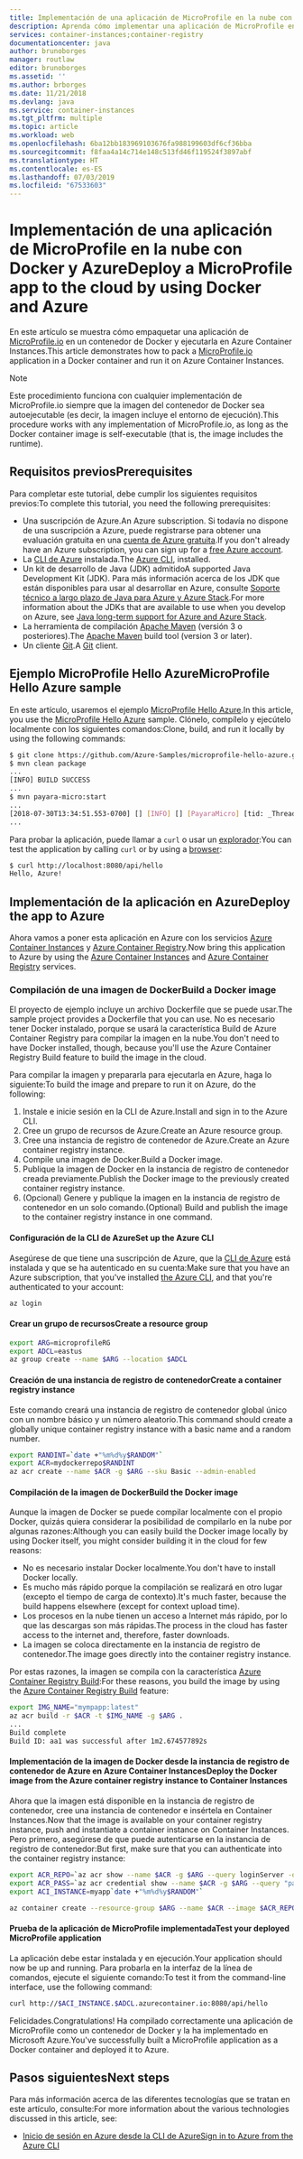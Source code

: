 ```yaml
---
title: Implementación de una aplicación de MicroProfile en la nube con Docker y Azure
description: Aprenda cómo implementar una aplicación de MicroProfile en la nube con Docker y Azure Container Instances.
services: container-instances;container-registry
documentationcenter: java
author: brunoborges
manager: routlaw
editor: brunoborges
ms.assetid: ''
ms.author: brborges
ms.date: 11/21/2018
ms.devlang: java
ms.service: container-instances
ms.tgt_pltfrm: multiple
ms.topic: article
ms.workload: web
ms.openlocfilehash: 6ba12bb183969103676fa988199603df6cf36bba
ms.sourcegitcommit: f8faa4a14c714e148c513fd46f119524f3897abf
ms.translationtype: HT
ms.contentlocale: es-ES
ms.lasthandoff: 07/03/2019
ms.locfileid: "67533603"
---
```

# <a name="deploy-a-microprofile-app-to-the-cloud-by-using-docker-and-azure"></a><span data-ttu-id="1bb70-103">Implementación de una aplicación de MicroProfile en la nube con Docker y Azure</span><span class="sxs-lookup"><span data-stu-id="1bb70-103">Deploy a MicroProfile app to the cloud by using Docker and Azure</span></span>

<span data-ttu-id="1bb70-104">En este artículo se muestra cómo empaquetar una aplicación de [MicroProfile.io] en un contenedor de Docker y ejecutarla en Azure Container Instances.</span><span class="sxs-lookup"><span data-stu-id="1bb70-104">This article demonstrates how to pack a [MicroProfile.io] application in a Docker container and run it on Azure Container Instances.</span></span>

> [!NOTE]
> <span data-ttu-id="1bb70-105">Este procedimiento funciona con cualquier implementación de MicroProfile.io siempre que la imagen del contenedor de Docker sea autoejecutable (es decir, la imagen incluye el entorno de ejecución).</span><span class="sxs-lookup"><span data-stu-id="1bb70-105">This procedure works with any implementation of MicroProfile.io, as long as the Docker container image is self-executable (that is, the image includes the runtime).</span></span>

## <a name="prerequisites"></a><span data-ttu-id="1bb70-106">Requisitos previos</span><span class="sxs-lookup"><span data-stu-id="1bb70-106">Prerequisites</span></span>

<span data-ttu-id="1bb70-107">Para completar este tutorial, debe cumplir los siguientes requisitos previos:</span><span class="sxs-lookup"><span data-stu-id="1bb70-107">To complete this tutorial, you need the following prerequisites:</span></span>

* <span data-ttu-id="1bb70-108">Una suscripción de Azure.</span><span class="sxs-lookup"><span data-stu-id="1bb70-108">An Azure subscription.</span></span> <span data-ttu-id="1bb70-109">Si todavía no dispone de una suscripción a Azure, puede registrarse para obtener una evaluación gratuita en una [cuenta de Azure gratuita].</span><span class="sxs-lookup"><span data-stu-id="1bb70-109">If you don't already have an Azure subscription, you can sign up for a [free Azure account].</span></span>
* <span data-ttu-id="1bb70-110">La [CLI de Azure] instalada.</span><span class="sxs-lookup"><span data-stu-id="1bb70-110">The [Azure CLI], installed.</span></span>
* <span data-ttu-id="1bb70-111">Un kit de desarrollo de Java (JDK) admitido</span><span class="sxs-lookup"><span data-stu-id="1bb70-111">A supported Java Development Kit (JDK).</span></span> <span data-ttu-id="1bb70-112">Para más información acerca de los JDK que están disponibles para usar al desarrollar en Azure, consulte [Soporte técnico a largo plazo de Java para Azure y Azure Stack](https://aka.ms/azure-jdks).</span><span class="sxs-lookup"><span data-stu-id="1bb70-112">For more information about the JDKs that are available to use when you develop on Azure, see [Java long-term support for Azure and Azure Stack](https://aka.ms/azure-jdks).</span></span>
* <span data-ttu-id="1bb70-113">La herramienta de compilación [Apache Maven] (versión 3 o posteriores).</span><span class="sxs-lookup"><span data-stu-id="1bb70-113">The [Apache Maven] build tool (version 3 or later).</span></span>
* <span data-ttu-id="1bb70-114">Un cliente [Git].</span><span class="sxs-lookup"><span data-stu-id="1bb70-114">A [Git] client.</span></span>

## <a name="microprofile-hello-azure-sample"></a><span data-ttu-id="1bb70-115">Ejemplo MicroProfile Hello Azure</span><span class="sxs-lookup"><span data-stu-id="1bb70-115">MicroProfile Hello Azure sample</span></span>

<span data-ttu-id="1bb70-116">En este artículo, usaremos el ejemplo [MicroProfile Hello Azure](https://github.com/azure-samples/microprofile-hello-azure).</span><span class="sxs-lookup"><span data-stu-id="1bb70-116">In this article, you use the [MicroProfile Hello Azure](https://github.com/azure-samples/microprofile-hello-azure) sample.</span></span> <span data-ttu-id="1bb70-117">Clónelo, compílelo y ejecútelo localmente con los siguientes comandos:</span><span class="sxs-lookup"><span data-stu-id="1bb70-117">Clone, build, and run it locally by using the following commands:</span></span>

```bash
$ git clone https://github.com/Azure-Samples/microprofile-hello-azure.git
$ mvn clean package
...
[INFO] BUILD SUCCESS
...
$ mvn payara-micro:start
...
[2018-07-30T13:34:51.553-0700] [] [INFO] [] [PayaraMicro] [tid: _ThreadID=1 _ThreadName=main] [timeMillis: 1532982891553] [levelValue: 800] Payara Micro  5.182 #badassmicrofish (build 303) ready in 10,304 (ms)
...
```

<span data-ttu-id="1bb70-118">Para probar la aplicación, puede llamar a `curl` o usar un [explorador](http://localhost:8080/api/hello):</span><span class="sxs-lookup"><span data-stu-id="1bb70-118">You can test the application by calling `curl` or by using a [browser](http://localhost:8080/api/hello):</span></span>

```bash
$ curl http://localhost:8080/api/hello
Hello, Azure!
```

## <a name="deploy-the-app-to-azure"></a><span data-ttu-id="1bb70-119">Implementación de la aplicación en Azure</span><span class="sxs-lookup"><span data-stu-id="1bb70-119">Deploy the app to Azure</span></span>

<span data-ttu-id="1bb70-120">Ahora vamos a poner esta aplicación en Azure con los servicios [Azure Container Instances] y [Azure Container Registry].</span><span class="sxs-lookup"><span data-stu-id="1bb70-120">Now bring this application to Azure by using the [Azure Container Instances] and [Azure Container Registry] services.</span></span>

### <a name="build-a-docker-image"></a><span data-ttu-id="1bb70-121">Compilación de una imagen de Docker</span><span class="sxs-lookup"><span data-stu-id="1bb70-121">Build a Docker image</span></span>

<span data-ttu-id="1bb70-122">El proyecto de ejemplo incluye un archivo Dockerfile que se puede usar.</span><span class="sxs-lookup"><span data-stu-id="1bb70-122">The sample project provides a Dockerfile that you can use.</span></span> <span data-ttu-id="1bb70-123">No es necesario tener Docker instalado, porque se usará la característica Build de Azure Container Registry para compilar la imagen en la nube.</span><span class="sxs-lookup"><span data-stu-id="1bb70-123">You don't need to have Docker installed, though, because you'll use the Azure Container Registry Build feature to build the image in the cloud.</span></span>

<span data-ttu-id="1bb70-124">Para compilar la imagen y prepararla para ejecutarla en Azure, haga lo siguiente:</span><span class="sxs-lookup"><span data-stu-id="1bb70-124">To build the image and prepare to run it on Azure, do the following:</span></span>

1. <span data-ttu-id="1bb70-125">Instale e inicie sesión en la CLI de Azure.</span><span class="sxs-lookup"><span data-stu-id="1bb70-125">Install and sign in to the Azure CLI.</span></span>
1. <span data-ttu-id="1bb70-126">Cree un grupo de recursos de Azure.</span><span class="sxs-lookup"><span data-stu-id="1bb70-126">Create an Azure resource group.</span></span>
1. <span data-ttu-id="1bb70-127">Cree una instancia de registro de contenedor de Azure.</span><span class="sxs-lookup"><span data-stu-id="1bb70-127">Create an Azure container registry instance.</span></span>
1. <span data-ttu-id="1bb70-128">Compile una imagen de Docker.</span><span class="sxs-lookup"><span data-stu-id="1bb70-128">Build a Docker image.</span></span>
1. <span data-ttu-id="1bb70-129">Publique la imagen de Docker en la instancia de registro de contenedor creada previamente.</span><span class="sxs-lookup"><span data-stu-id="1bb70-129">Publish the Docker image to the previously created container registry instance.</span></span>
1. <span data-ttu-id="1bb70-130">(Opcional) Genere y publique la imagen en la instancia de registro de contenedor en un solo comando.</span><span class="sxs-lookup"><span data-stu-id="1bb70-130">(Optional) Build and publish the image to the container registry instance in one command.</span></span>


#### <a name="set-up-the-azure-cli"></a><span data-ttu-id="1bb70-131">Configuración de la CLI de Azure</span><span class="sxs-lookup"><span data-stu-id="1bb70-131">Set up the Azure CLI</span></span>

<span data-ttu-id="1bb70-132">Asegúrese de que tiene una suscripción de Azure, que la [CLI de Azure](https://docs.microsoft.com/cli/azure/install-azure-cli?view=azure-cli-latest) está instalada y que se ha autenticado en su cuenta:</span><span class="sxs-lookup"><span data-stu-id="1bb70-132">Make sure that you have an Azure subscription, that you've installed [the Azure CLI](https://docs.microsoft.com/cli/azure/install-azure-cli?view=azure-cli-latest), and that you're authenticated to your account:</span></span>

```bash
az login
```

#### <a name="create-a-resource-group"></a><span data-ttu-id="1bb70-133">Crear un grupo de recursos</span><span class="sxs-lookup"><span data-stu-id="1bb70-133">Create a resource group</span></span>

```bash
export ARG=microprofileRG
export ADCL=eastus
az group create --name $ARG --location $ADCL
```

#### <a name="create-a-container-registry-instance"></a><span data-ttu-id="1bb70-134">Creación de una instancia de registro de contenedor</span><span class="sxs-lookup"><span data-stu-id="1bb70-134">Create a container registry instance</span></span>

<span data-ttu-id="1bb70-135">Este comando creará una instancia de registro de contenedor global único con un nombre básico y un número aleatorio.</span><span class="sxs-lookup"><span data-stu-id="1bb70-135">This command should create a globally unique container registry instance with a basic name and a random number.</span></span>

```bash
export RANDINT=`date +"%m%d%y$RANDOM"`
export ACR=mydockerrepo$RANDINT
az acr create --name $ACR -g $ARG --sku Basic --admin-enabled
```

#### <a name="build-the-docker-image"></a><span data-ttu-id="1bb70-136">Compilación de la imagen de Docker</span><span class="sxs-lookup"><span data-stu-id="1bb70-136">Build the Docker image</span></span>

<span data-ttu-id="1bb70-137">Aunque la imagen de Docker se puede compilar localmente con el propio Docker, quizás quiera considerar la posibilidad de compilarlo en la nube por algunas razones:</span><span class="sxs-lookup"><span data-stu-id="1bb70-137">Although you can easily build the Docker image locally by using Docker itself, you might consider building it in the cloud for few reasons:</span></span>

* <span data-ttu-id="1bb70-138">No es necesario instalar Docker localmente.</span><span class="sxs-lookup"><span data-stu-id="1bb70-138">You don't have to install Docker locally.</span></span>
* <span data-ttu-id="1bb70-139">Es mucho más rápido porque la compilación se realizará en otro lugar (excepto el tiempo de carga de contexto).</span><span class="sxs-lookup"><span data-stu-id="1bb70-139">It's much faster, because the build happens elsewhere (except for context upload time).</span></span>
* <span data-ttu-id="1bb70-140">Los procesos en la nube tienen un acceso a Internet más rápido, por lo que las descargas son más rápidas.</span><span class="sxs-lookup"><span data-stu-id="1bb70-140">The process in the cloud has faster access to the internet and, therefore, faster downloads.</span></span>
* <span data-ttu-id="1bb70-141">La imagen se coloca directamente en la instancia de registro de contenedor.</span><span class="sxs-lookup"><span data-stu-id="1bb70-141">The image goes directly into the container registry instance.</span></span>

<span data-ttu-id="1bb70-142">Por estas razones, la imagen se compila con la característica [Azure Container Registry Build]:</span><span class="sxs-lookup"><span data-stu-id="1bb70-142">For these reasons, you build the image by using the [Azure Container Registry Build] feature:</span></span>

```bash
export IMG_NAME="mympapp:latest"
az acr build -r $ACR -t $IMG_NAME -g $ARG .
...
Build complete
Build ID: aa1 was successful after 1m2.674577892s
```

#### <a name="deploy-the-docker-image-from-the-azure-container-registry-instance-to-container-instances"></a><span data-ttu-id="1bb70-143">Implementación de la imagen de Docker desde la instancia de registro de contenedor de Azure en Azure Container Instances</span><span class="sxs-lookup"><span data-stu-id="1bb70-143">Deploy the Docker image from the Azure container registry instance to Container Instances</span></span>

<span data-ttu-id="1bb70-144">Ahora que la imagen está disponible en la instancia de registro de contenedor, cree una instancia de contenedor e insértela en Container Instances.</span><span class="sxs-lookup"><span data-stu-id="1bb70-144">Now that the image is available on your container registry instance, push and instantiate a container instance on Container Instances.</span></span> <span data-ttu-id="1bb70-145">Pero primero, asegúrese de que puede autenticarse en la instancia de registro de contenedor:</span><span class="sxs-lookup"><span data-stu-id="1bb70-145">But first, make sure that you can authenticate into the container registry instance:</span></span>

```bash
export ACR_REPO=`az acr show --name $ACR -g $ARG --query loginServer -o tsv`
export ACR_PASS=`az acr credential show --name $ACR -g $ARG --query "passwords[0].value" -o tsv`
export ACI_INSTANCE=myapp`date +"%m%d%y$RANDOM"`

az container create --resource-group $ARG --name $ACR --image $ACR_REPO/$IMG_NAME --cpu 1 --memory 1 --registry-login-server $ACR_REPO --registry-username $ACR --registry-password $ACR_PASS --dns-name-label $ACI_INSTANCE --ports 8080
```

#### <a name="test-your-deployed-microprofile-application"></a><span data-ttu-id="1bb70-146">Prueba de la aplicación de MicroProfile implementada</span><span class="sxs-lookup"><span data-stu-id="1bb70-146">Test your deployed MicroProfile application</span></span>

<span data-ttu-id="1bb70-147">La aplicación debe estar instalada y en ejecución.</span><span class="sxs-lookup"><span data-stu-id="1bb70-147">Your application should now be up and running.</span></span> <span data-ttu-id="1bb70-148">Para probarla en la interfaz de la línea de comandos, ejecute el siguiente comando:</span><span class="sxs-lookup"><span data-stu-id="1bb70-148">To test it from the command-line interface, use the following command:</span></span>

```bash
curl http://$ACI_INSTANCE.$ADCL.azurecontainer.io:8080/api/hello
````

<span data-ttu-id="1bb70-149">Felicidades.</span><span class="sxs-lookup"><span data-stu-id="1bb70-149">Congratulations!</span></span> <span data-ttu-id="1bb70-150">Ha compilado correctamente una aplicación de MicroProfile como un contenedor de Docker y la ha implementado en Microsoft Azure.</span><span class="sxs-lookup"><span data-stu-id="1bb70-150">You've successfully built a MicroProfile application as a Docker container and deployed it to Azure.</span></span>

## <a name="next-steps"></a><span data-ttu-id="1bb70-151">Pasos siguientes</span><span class="sxs-lookup"><span data-stu-id="1bb70-151">Next steps</span></span>

<span data-ttu-id="1bb70-152">Para más información acerca de las diferentes tecnologías que se tratan en este artículo, consulte:</span><span class="sxs-lookup"><span data-stu-id="1bb70-152">For more information about the various technologies discussed in this article, see:</span></span>

* [<span data-ttu-id="1bb70-153">Inicio de sesión en Azure desde la CLI de Azure</span><span class="sxs-lookup"><span data-stu-id="1bb70-153">Sign in to Azure from the Azure CLI</span></span>](/azure/xplat-cli-connect)

<!-- URL List -->

[Azure Container Registry Build]: https://docs.microsoft.com/azure/container-registry/container-registry-build-overview
[MicroProfile.io]: https://microprofile.io
[CLI de Azure]: /cli/azure/overview
[Azure CLI]: /cli/azure/overview
[Azure for Java Developers]: https://docs.microsoft.com/java/azure/
[Azure portal]: https://portal.azure.com/
[cuenta de Azure gratuita]: https://azure.microsoft.com/pricing/free-trial/
[free Azure account]: https://azure.microsoft.com/pricing/free-trial/
[Git]: https://github.com/
[Apache Maven]: http://maven.apache.org/
[Java Development Kit (JDK)]: https://aka.ms/azure-jdks
<!-- http://www.oracle.com/technetwork/java/javase/downloads/ -->
[Azure Container Instances]: https://docs.microsoft.com/azure/container-instances/
[Azure Container Registry]:  https://docs.microsoft.com/azure/container-registry
